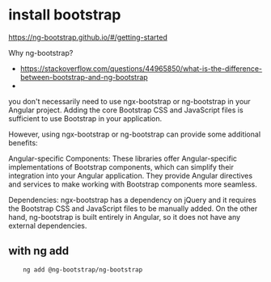 # install bootstrap

https://ng-bootstrap.github.io/#/getting-started

Why ng-bootstrap?

- https://stackoverflow.com/questions/44965850/what-is-the-difference-between-bootstrap-and-ng-bootstrap
-

you don't necessarily need to use ngx-bootstrap or ng-bootstrap in your Angular project. Adding the core Bootstrap CSS
and JavaScript files is sufficient to use Bootstrap in your application.

However, using ngx-bootstrap or ng-bootstrap can provide some additional benefits:

Angular-specific Components: These libraries offer Angular-specific implementations of Bootstrap components, which can
simplify their integration into your Angular application. They provide Angular directives and services to make working
with Bootstrap components more seamless.

Dependencies: ngx-bootstrap has a dependency on jQuery and it requires the Bootstrap CSS and JavaScript files to be
manually added. On the other hand, ng-bootstrap is built entirely in Angular, so it does not have any external
dependencies.

## with ng add

        ng add @ng-bootstrap/ng-bootstrap
